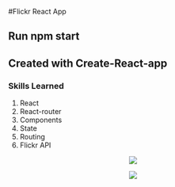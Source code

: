 #Flickr React App

## Run npm start
## Created with Create-React-app

### Skills Learned
1. React
2. React-router
3. Components
4. State
5. Routing
6. Flickr API


<p align="center">
<img src="https://user-images.githubusercontent.com/6277603/46420293-90dc4d00-c6e4-11e8-9e3e-5f02f048c511.png">
</p>

<p align="center">
<img src="https://user-images.githubusercontent.com/6277603/46420294-90dc4d00-c6e4-11e8-907b-9e932dd8e97a.png">
</p>
